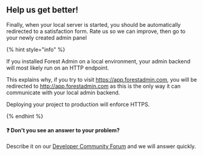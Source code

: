 ## Help us get better!

Finally, when your local server is started, you should be automatically redirected to a satisfaction form. Rate us so we can improve, then go to your newly created admin panel

{% hint style="info" %}

If you installed Forest Admin on a local environment, your admin backend will most likely run on an HTTP endpoint.

This explains why, if you try to visit https://app.forestadmin.com, you will be redirected to http://app.forestadmin.com as this is the only way it can communicate with your local admin backend.

Deploying your project to production will enforce HTTPS.

{% endhint %}

#### ❓ Don't you see an answer to your problem?

Describe it on our [Developer Community Forum](https://community.forestadmin.com) and we will answer quickly.
